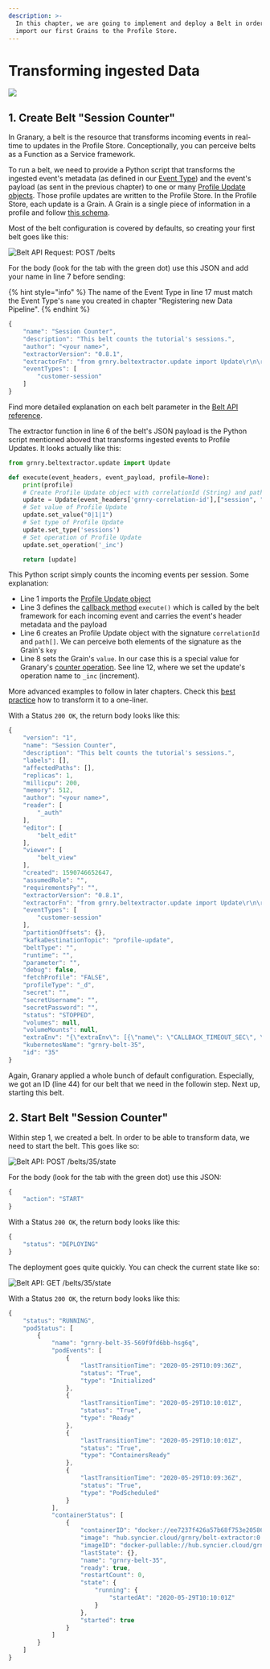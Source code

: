 ```yaml
---
description: >-
  In this chapter, we are going to implement and deploy a Belt in order to
  import our first Grains to the Profile Store.
---
```


# Transforming ingested Data

![](<../../../.gitbook/assets/grafik (24).png>)

## 1. Create Belt "Session Counter"

In Granary, a belt is the resource that transforms incoming events in real-time to updates in the Profile Store. Conceptionally, you can perceive belts as a Function as a Service framework.

To run a belt, we need to provide a Python script that transforms the ingested event's metadata (as defined in our [Event Type](registering-new-data.md#2-create-event-type-customer-session)) and the event's payload (as sent in the previous chapter) to one or many [Profile Update objects](../../../developer-reference/dataflow/belt-extractor.md#configuration). Those profile updates are written to the Profile Store. In the Profile Store, each update is a Grain. A Grain is a single piece of information in a profile and follow [this schema](../../../developer-reference/dataflow/profile-store/#table-profilestore).

Most of the belt configuration is covered by defaults, so creating your first belt goes like this:

![Belt API Request: POST /belts](<../../../.gitbook/assets/image (38).png>)

For the body (look for the tab with the green dot) use this JSON and add your name in line 7 before sending:

{% hint style="info" %}
The name of the Event Type in line 17 must match the Event Type's `name` you created in chapter "Registering new Data Pipeline".
{% endhint %}

```javascript
{
    "name": "Session Counter",
    "description": "This belt counts the tutorial's sessions.",
    "author": "<your name>",
    "extractorVersion": "0.8.1",    
    "extractorFn": "from grnry.beltextractor.update import Update\r\n\r\ndef execute(event_headers, event_payload, profile=None):\r\n    print(profile)\r\n    # Create Profile Update object with correlationId (String) and path (Array<String>)\r\n    update = Update(event_headers['grnry-correlation-id'],[\"session\", \"counter\"])\r\n    # Set value of Profile Update\r\n    update.set_value(\"0|1|1\")\r\n    # Set type of Profile Update\r\n    update.set_type('sessions')\r\n    # Set operation of Profile Update\r\n    update.set_operation('_inc')\r\n    return [update]",
    "eventTypes": [
        "customer-session"
    ]
}
```

Find more detailed explanation on each belt parameter in the [Belt API reference](../../../developer-reference/api-reference/belt-api.md#create-and-store-a-belt).

The extractor function in line 6 of the belt's JSON payload is the Python script mentioned aboved that transforms ingested events to Profile Updates. It looks actually like this:

```python
from grnry.beltextractor.update import Update

def execute(event_headers, event_payload, profile=None):
    print(profile)
    # Create Profile Update object with correlationId (String) and path (Array<String>)
    update = Update(event_headers['grnry-correlation-id'],["session", "counter"])
    # Set value of Profile Update
    update.set_value("0|1|1")
    # Set type of Profile Update
    update.set_type('sessions')
    # Set operation of Profile Update
    update.set_operation('_inc')

    return [update]
```

This Python script simply counts the incoming events per session. Some explanation:

* Line 1 imports the [Profile Update object](../../../developer-reference/dataflow/belt-extractor.md#configuration)&#x20;
* Line 3 defines the [callback method](../../../developer-reference/dataflow/belt-extractor.md#callback-signature) `execute()` which is called by the belt framework for each incoming event and carries the event's header metadata and the payload
* Line 6 creates an Profile Update object with the signature `correlationId` and `path[]`. We can perceive both elements of the signature as the Grain's `key`
* Line 8 sets the Grain's `value`. In our case this is a special value for Granary's [counter operation](../../../developer-reference/dataflow/profile-store/#counter). See line 12, where we set the update's operation name to `_inc` (increment).

More advanced examples to follow in later chapters. Check this [best practice](../../using-data-in-granary/best-practices/easing-development.md) how to transform it to a one-liner.

With a Status `200 OK`, the return body looks like this:

```javascript
{
    "version": "1",
    "name": "Session Counter",
    "description": "This belt counts the tutorial's sessions.",
    "labels": [],
    "affectedPaths": [],
    "replicas": 1,
    "millicpu": 200,
    "memory": 512,
    "author": "<your name>",
    "reader": [
        "_auth"
    ],
    "editor": [
        "belt_edit"
    ],
    "viewer": [
        "belt_view"
    ],
    "created": 1590746652647,
    "assumedRole": "",
    "requirementsPy": "",
    "extractorVersion": "0.8.1",
    "extractorFn": "from grnry.beltextractor.update import Update\r\n\r\ndef execute(event_headers, event_payload, profile=None):\r\n    print(profile)\r\n    # Create Profile Update object with correlationId (String) and path (Array<String>)\r\n    update = Update(event_headers['grnry-correlation-id'],[\"session\", \"counter\"])\r\n    # Set value of Profile Update\r\n    update.set_value(\"0|1|1\")\r\n    # Set type of Profile Update\r\n    update.set_type('sessions')\r\n    # Set operation of Profile Update\r\n    update.set_operation('_inc')\r\n    return [update]",
    "eventTypes": [
        "customer-session"
    ],
    "partitionOffsets": {},
    "kafkaDestinationTopic": "profile-update",
    "beltType": "",
    "runtime": "",
    "parameter": "",
    "debug": false,
    "fetchProfile": "FALSE",
    "profileType": "_d",
    "secret": "",
    "secretUsername": "",
    "secretPassword": "",
    "status": "STOPPED",
    "volumes": null,
    "volumeMounts": null,
    "extraEnv": "{\"extraEnv\": [{\"name\": \"CALLBACK_TIMEOUT_SEC\", \"value\": \"300\"}, {\"name\": \"CALLBACK_LONGRUNNING_SEC\", \"value\": \"180\"}]}",
    "kubernetesName": "grnry-belt-35",
    "id": "35"
}
```

Again, Granary applied a whole bunch of default configuration. Especially, we got an ID (line 44) for our belt that we need in the followin step. Next up, starting this belt.

## 2. Start Belt "Session Counter"

Within step 1, we created a belt. In order to be able to transform data, we need to start the belt. This goes like so:

![Belt API: POST /belts/35/state](<../../../.gitbook/assets/image (40).png>)

For the body (look for the tab with the green dot) use this JSON:

```javascript
{
    "action": "START"
}
```

With a Status `200 OK`, the return body looks like this:

```javascript
{
    "status": "DEPLOYING"
}
```

The deployment goes quite quickly. You can check the current state like so:

![Belt API: GET /belts/35/state](<../../../.gitbook/assets/image (41).png>)

With a Status `200 OK`, the return body looks like this:

```javascript
{
    "status": "RUNNING",
    "podStatus": [
        {
            "name": "grnry-belt-35-569f9fd6bb-hsg6q",
            "podEvents": [
                {
                    "lastTransitionTime": "2020-05-29T10:09:36Z",
                    "status": "True",
                    "type": "Initialized"
                },
                {
                    "lastTransitionTime": "2020-05-29T10:10:01Z",
                    "status": "True",
                    "type": "Ready"
                },
                {
                    "lastTransitionTime": "2020-05-29T10:10:01Z",
                    "status": "True",
                    "type": "ContainersReady"
                },
                {
                    "lastTransitionTime": "2020-05-29T10:09:36Z",
                    "status": "True",
                    "type": "PodScheduled"
                }
            ],
            "containerStatus": [
                {
                    "containerID": "docker://ee7237f426a57b68f753e205868ad9b3ff72d69d304d1c86b2e72f00ee7e091f",
                    "image": "hub.syncier.cloud/grnry/belt-extractor:0.8.1",
                    "imageID": "docker-pullable://hub.syncier.cloud/grnry/belt-extractor@sha256:8fd67bf65b27a2028bb2371d6e5abc7ed52db42d2ada49fbd4f3ef568256de3b",
                    "lastState": {},
                    "name": "grnry-belt-35",
                    "ready": true,
                    "restartCount": 0,
                    "state": {
                        "running": {
                            "startedAt": "2020-05-29T10:10:01Z"
                        }
                    },
                    "started": true
                }
            ]
        }
    ]
}
```
